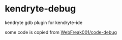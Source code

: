 # kendryte-debug

kendryte gdb plugin for kendryte-ide

some code is copied from [WebFreak001/code-debug](https://github.com/WebFreak001/code-debug)
